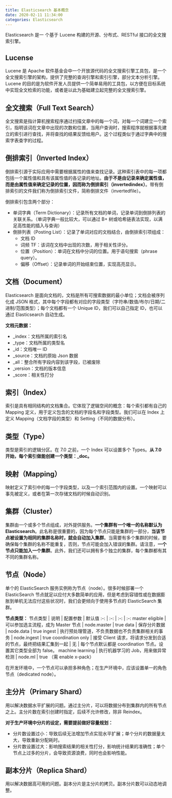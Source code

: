 ```yaml
---
title: Elasticsearch 基本概念
date: 2020-02-11 11:34:00
categories: Elasticsearch
---
```

Elasticsearch 是一 个基于 Lucene 构建的开源、分布式、RESTful 接口的全文搜索引擎。

## Lucense
Lucene 是 Apache 软件基金会中一个开放源代码的全文搜索引擎工具包，是一个全文搜索引擎的架构，提供了完整的查询引擎和索引引擎，部分文本分析引擎。Lucene 的目的是为软件开发人员提供一个简单易用的工具包，以方便在目标系统中实现全文检索的功能，或者是以此为基础建立起完整的全文搜索引擎。

## 全文搜索（Full Text Search）
全文搜索是指计算机搜索程序通过扫描文章中的每一个词，对每一个词建立一个索引，指明该词在文章中出现的次数和位置，当用户查询时，搜索程序就根据事先建立的索引进行查找，并将查找的结果反馈给用户。这个过程类似于通过字典中的搜索字表查字的过程。

## 倒排索引（Inverted Index）
倒排索引源于实际应用中需要根据属性的值来查找记录。这种索引表中的每一项都包括一个属性值和具有该属性值的各记录的地址。**由于不是由记录来确定属性值，而是由属性值来确定记录的位置，因而称为倒排索引（invertedindex）**。带有倒排索引的文件我们称为倒排索引文件，简称倒排文件（invertedfile）。

倒排索引包含两个部分：
* 单词字典（Term Dictionary）：记录所有文档的单词，记录单词到倒排列表的关联关系。（单词字典一般比较大，可以通过 B+ 树或哈希链表法实现，以满足高性能的插入与查询）
* 倒排列表（Posting List）：记录了单词对应的文档结合，由倒排索引项组成：
    + 文档 ID
    + 词频 TF：该词在文档中出现的次数，用于相关性评分。
    + 位置（Position）：单词在文档中分词的位置。用于语句搜索（phrase query）。
    + 偏移（Offset）：记录单词的开始结束位置，实现高亮显示。

## 文档（Document）
Elasticsearch 是面向文档的，文档是所有可搜索数据的最小单位；文档会被序列化成 JSON 格式，其中每个字段都有对应的字段类型（字符串/数值/布尔/日期/二进制/范围类型）；每个文档都有一个 Unique ID，我们可以自己指定 ID，也可以通过 Elasticsearch 自动生成。

**文档元数据：**
* _index：文档所属的索引名
* _type：文档所属的类型名
* _id：文档唯一 ID
* _source：文档的原始 Json 数据
* _all：整合所有字段内容到该字段，已被废除
* _version：文档的版本信息
* _score：相关性打分

## 索引（Index）
索引是具有相同结构的文档集合。它体现了逻辑空间的概念：每个索引都有自己的 Mapping 定义，用于定义包含的文档的字段名和字段类型。我们可以在 Index 上定义 Mapping（文档字段的类型）和 Setting（不同的数据分布）。

## 类型（Type）
类型是索引的逻辑分区。在 7.0 之前，一个 Index 可以设置多个 Types。**从 7.0 开始，每个索引做能创建一个类型：_doc。**

## 映射（Mapping）
映射定义了索引中的每一个字段类型，以及一个索引范围内的设置。一个映射可以事先被定义，或者在第一次存储文档的时候自动识别。

## 集群（Cluster）
集群由一个或多个节点组成，对外提供服务。**一个集群有一个唯一的名称默认为 Elasticsearch**。此名称是很重要的，因为每个节点只能是集群的一部分，**当该节点被设置为相同的集群名称时，就会自动加入集群**。当需要有多个集群的时候，要确保每个集群的名称不能重复，否则，节点可能会加入错误的集群。请注意，**一个节点只能加入一个集群**。此外，我们还可以拥有多个独立的集群，每个集群都有其不同的集群名称。

## 节点（Node）
单个的 ElasticSearch 服务实例称为节点（node）。很多时候部署一个 ElasticSearch 节点就足以应付大多数简单的应用，但是考虑到容错性或在数据膨胀到单机无法应付这些状况时，我们会更倾向于使用多节点的 ElasticSearch 集群。

**节点类型：**
节点类型 | 说明 | 配置参数 | 默认值
:-: | :-: | :-: | :-:
master eligible | 可以参加选主流程，成为 Master 节点 | node.master | true
data | 保存分片数据 | node.data | true
ingest | 执行预处理管道，不负责数据也不负责集群相关的事务 | node.ingest | true
coordination only | 接受 Client 请求，将请求分发到合适的节点，最终把结果汇集到一起 | 无 | 每个节点默认都是 coordination 节点。设置其它类型全部为 false。
machine learning | 执行机器学习的 Job，用来做异常检测 | node.ml | true （需 enable x-pack）

在开发环境中，一个节点可以承担多种角色；在生产环境中，应该设置单一的角色节点（dedicated node）。

## 主分片（Primary Shard）
用以解决数据水平扩展的问题。通过主分片，可以将数据分布到集群内的所有节点之上。主分片数在索引创建时指定，后续不允许修改，除非 Reindex。

**对于生产环境中分片的设定，需要提前做好容量规划：**
* 分片数设置过小：导致后续无法增加节点实现水平扩展；单个分片的数据量太大，导致重新分配耗时。
* 分片数设置过大：影响搜索结果的相关性打分，影响统计结果的准确性；单个节点上过多的分片，会导致资源浪费，同时也会影响性能。

## 副本分片（Replica Shard）
用以解决数据高可用的问题。副本分片是主分片的拷贝。副本分片数可以动态地调整。